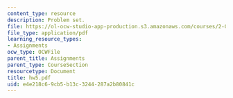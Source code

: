 ```yaml
---
content_type: resource
description: Problem set.
file: https://ol-ocw-studio-app-production.s3.amazonaws.com/courses/2-002-mechanics-and-materials-ii-spring-2004/e4e218c69cb5b13c3244287a2b80841c_hw5.pdf
file_type: application/pdf
learning_resource_types:
- Assignments
ocw_type: OCWFile
parent_title: Assignments
parent_type: CourseSection
resourcetype: Document
title: hw5.pdf
uid: e4e218c6-9cb5-b13c-3244-287a2b80841c
---
```


